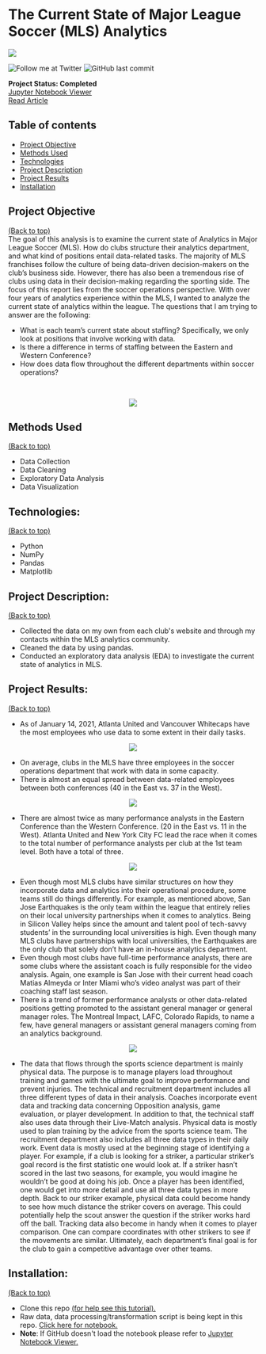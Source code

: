 # The Current State of Major League Soccer (MLS) Analytics

<img src="Images/IMG_4588.JPG" style>

<!-- Add buttons here -->
![Follow me at Twitter](https://img.shields.io/twitter/follow/NMashinchi?style=social)
![GitHub last commit](https://img.shields.io/github/last-commit/navido89/Time-Series-Analysis-ARIMA-Model-Covid19-Predictions)

**Project Status: Completed**
<br>
<a href="https://nbviewer.jupyter.org/github/navido89/MLS-Curent-State-Analytics/blob/master/MLS-Analytics%20.ipynb">Jupyter Notebook Viewer</a>
<br>
<a href="https://towardsdatascience.com/major-league-soccer-analytics-9fc76891c440" target="_blank">Read Article</a>

## Table of contents
- [Project Objective](#project-objective)
- [Methods Used](#methods-used)
- [Technologies](#technologies)
- [Project Description](#project-description)
- [Project Results](#project-results)
- [Installation](#installation)

## Project Objective
[(Back to top)](#table-of-contents)
<br>
The goal of this analysis is to examine the current state of Analytics in Major League Soccer (MLS). How do clubs structure their analytics department, and what kind of positions entail data-related tasks. The majority of MLS franchises follow the culture of being data-driven decision-makers on the club’s business side. However, there has also been a tremendous rise of clubs using data in their decision-making regarding the sporting side. The focus of this report lies from the soccer operations perspective. With over four years of analytics experience within the MLS, I wanted to analyze the current state of analytics within the league. The questions that I am trying to answer are the following:
+ What is each team’s current state about staffing? Specifically, we only look at positions that involve working with data.
+ Is there a difference in terms of staffing between the Eastern and Western Conference?
+ How does data flow throughout the different departments within soccer operations?
<br>
<p align="center">
<img src="Images/IMG_0370.JPG" style>

## Methods Used
[(Back to top)](#table-of-contents)
+ Data Collection
+ Data Cleaning
+ Exploratory Data Analysis
+ Data Visualization

## Technologies:
[(Back to top)](#table-of-contents)
+ Python
+ NumPy 
+ Pandas 
+ Matplotlib

## Project Description:
[(Back to top)](#table-of-contents)

+ Collected the data on my own from each club's website and through my contacts within the MLS analytics community. 
+ Cleaned the data by using pandas. 
+ Conducted an exploratory data analysis (EDA) to investigate the current state of analytics in MLS. 

## Project Results:
[(Back to top)](#table-of-contents)
<br>
+ As of January 14, 2021, Atlanta United and Vancouver Whitecaps have the most employees who use data to some extent in their daily tasks.
<p align="center">
<img src="Images/Picture1.png" style>

+ On average, clubs in the MLS have three employees in the soccer operations department that work with data in some capacity.
+ There is almost an equal spread between data-related employees between both conferences (40 in the East vs. 37 in the West).
<p align="center">
<img src="Images/Picture2.png" style>

+ There are almost twice as many performance analysts in the Eastern Conference than the Western Conference. (20 in the East vs. 11 in the West). Atlanta United and New York City FC lead the race when it comes to the total number of performance analysts per club at the 1st team level. Both have a total of three.
<p align="center">
<img src="Images/Picture3.png" style>
</p>

+ Even though most MLS clubs have similar structures on how they incorporate data and analytics into their operational procedure, some teams still do things differently. For example, as mentioned above, San Jose Earthquakes is the only team within the league that entirely relies on their local university partnerships when it comes to analytics. Being in Silicon Valley helps since the amount and talent pool of tech-savvy students’ in the surrounding local universities is high. Even though many MLS clubs have partnerships with local universities, the Earthquakes are the only club that solely don’t have an in-house analytics department.
+ Even though most clubs have full-time performance analysts, there are some clubs where the assistant coach is fully responsible for the video analysis. Again, one example is San Jose with their current head coach Matias Almeyda or Inter Miami who’s video analyst was part of their coaching staff last season.
+ There is a trend of former performance analysts or other data-related positions getting promoted to the assistant general manager or general manager roles. The Montreal Impact, LAFC, Colorado Rapids, to name a few, have general managers or assistant general managers coming from an analytics background.
<p align="center">
<img src="Images/Data Flow Soccer Ops 2.jpeg" style>
</p>

+ The data that flows through the sports science department is mainly physical data. The purpose is to manage players load throughout training and games with the ultimate goal to improve performance and prevent injuries. The technical and recruitment department includes all three different types of data in their analysis. Coaches incorporate event data and tracking data concerning Opposition analysis, game evaluation, or player development. In addition to that, the technical staff also uses data through their Live-Match analysis. Physical data is mostly used to plan training by the advice from the sports science team. The recruitment department also includes all three data types in their daily work. Event data is mostly used at the beginning stage of identifying a player. For example, if a club is looking for a striker, a particular striker’s goal record is the first statistic one would look at. If a striker hasn’t scored in the last two seasons, for example, you would imagine he wouldn’t be good at doing his job. Once a player has been identified, one would get into more detail and use all three data types in more depth. Back to our striker example, physical data could become handy to see how much distance the striker covers on average. This could potentially help the scout answer the question if the striker works hard off the ball. Tracking data also become in handy when it comes to player comparison. One can compare coordinates with other strikers to see if the movements are similar. Ultimately, each department’s final goal is for the club to gain a competitive advantage over other teams.


## Installation:
[(Back to top)](#table-of-contents)
+ Clone this repo <a href="https://docs.github.com/en/free-pro-team@latest/github/creating-cloning-and-archiving-repositories/cloning-a-repository" target="_blank">(for help see this tutorial).</a>
+ Raw data, data processing/transformation script is being kept in this repo. <a href="https://github.com/navido89/MLS-Curent-State-Analytics/blob/master/MLS-Analytics%20.ipynb" target="_blank">Click here for notebook.</a>
+ **Note**: If GitHub doesn't load the notebook please refer to <a href="https://nbviewer.jupyter.org/github/navido89/MLS-Curent-State-Analytics/blob/master/MLS-Analytics%20.ipynb" target="_blank">Jupyter Notebook Viewer.</a>
